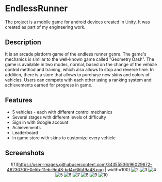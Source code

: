 # EndlessRunner

The project is a mobile game for android devices created in Unity. It was created as part of my engineering work.

## Description

It is an arcade platform game of the endless runner genre. The game's mechanics is similar to the well-known game called "Geometry Dash". The game is available in two modes, normal, based on the change of the vehicle control method and training, which also allows to stop and reverse time. In addition, there is a store that allows to purchase new skins and colors of vehicles. Users can compete with each other using a ranking system and achievements earned for progress in game.

## Features

* 5 vehicles - each with different control mechanics
* Several stages with different levels of difficulty
* Sign in with Google account
* Achievements
* Leaderboard
* In game store with skins to customize every vehicle

## Screenshots

<div align="center">

![1](https://user-images.githubusercontent.com/34355536/96029672-48230700-0e5b-11eb-9e48-bd4c65bf9a48.png | width=100)
![2](https://user-images.githubusercontent.com/34355536/96029755-625ce500-0e5b-11eb-8109-3f2045d93860.png)
![3](https://user-images.githubusercontent.com/34355536/96029754-61c44e80-0e5b-11eb-8454-e02d0c74c758.png)
![4](https://user-images.githubusercontent.com/34355536/96029756-625ce500-0e5b-11eb-91a0-d00a0556efbb.png)
![5](https://user-images.githubusercontent.com/34355536/96029759-62f57b80-0e5b-11eb-81ab-dd65f2f5b976.png)
![6](https://user-images.githubusercontent.com/34355536/96029745-5ffa8b00-0e5b-11eb-95a9-39e0f6cd031e.png)
![7](https://user-images.githubusercontent.com/34355536/96029747-60932180-0e5b-11eb-90d5-6df2bbddd6b9.png)
![8](https://user-images.githubusercontent.com/34355536/96029749-612bb800-0e5b-11eb-8f1c-433ee344045c.png)
![9](https://user-images.githubusercontent.com/34355536/96029750-612bb800-0e5b-11eb-8fa3-e30fc8a4330a.png)
![10](https://user-images.githubusercontent.com/34355536/96029753-61c44e80-0e5b-11eb-8c8f-983c05acbaa3.png)

</div>
